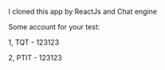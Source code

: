 I cloned this app by ReactJs and Chat engine

Some account for your test:

1, TQT - 123123

2, PTIT - 123123
